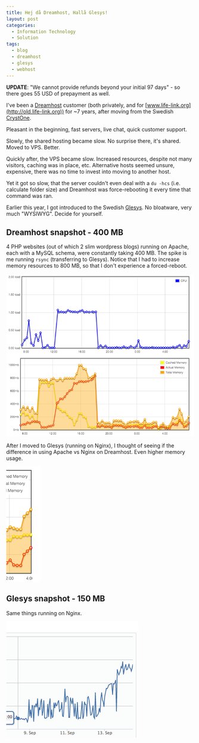 ```yaml
---
title: Hej då Dreamhost, Hallå Glesys!
layout: post
categories:
  - Information Technology
  - Solution
tags:
  - blog
  - dreamhost
  - glesys
  - webhost
---
```


**UPDATE**: "We cannot provide refunds beyond your initial 97 days" - so there goes 55 USD of prepayment as well.

I've been a [Dreamhost](http://dreamhost.com) customer (both privately, and for [www.life-link.org](http://old.life-link.org)) for ~7 years, after moving from the Swedish [CrystOne](http://crystone.se).

Pleasant in the beginning, fast servers, live chat, quick customer support.

Slowly, the shared hosting became slow. No surprise there, it's shared. Moved to VPS. Better.

Quickly after, the VPS became slow. Increased resources, despite not many visitors, caching was in place, etc. Alternative hosts seemed unsure, expensive, there was no time to invest into moving to another host.

Yet it got so slow, that the server couldn't even deal with a `du -hcs` (i.e. calculate folder size) and Dreamhost was force-rebooting it every time that command was ran.

Earlier this year, I got introduced to the Swedish [Glesys](http://glesys.se). No bloatware, very much "WYSIWYG". Decide for yourself.

## Dreamhost snapshot - 400 MB

4 PHP websites (out of which 2 slim wordpress blogs) running on Apache, each with a MySQL schema, were constantly taking 400 MB. The spike is me running `rsync` (transferring to Glesys). Notice that I had to increase memory resources to 800 MB, so that I don't experience a forced-reboot.

![Apache memory on Dreamhost](/wp-content/2014-09-14-dreamhost.png)

After I moved to Glesys (running on Nginx), I thought of seeing if the difference in using Apache vs Nginx on Dreamhost. Even higher memory usage.

![Nginx memory on Dreamhost](/wp-content/2014-09-14-dreamhost-2.png)

## Glesys snapshot - 150 MB

Same things running on Nginx.

![Nginx memory on Glesys](/wp-content/2014-09-14-glesys.png)

